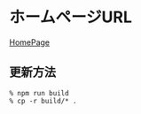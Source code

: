 # ホームページURL

[HomePage](https://sekiguchi0731.github.io/)

## 更新方法

```plaintext
% npm run build
% cp -r build/* .
```
